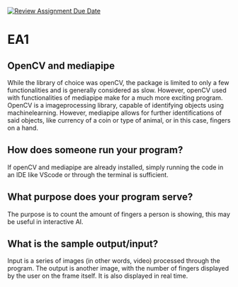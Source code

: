 [![Review Assignment Due Date](https://classroom.github.com/assets/deadline-readme-button-24ddc0f5d75046c5622901739e7c5dd533143b0c8e959d652212380cedb1ea36.svg)](https://classroom.github.com/a/FJiO-WNb)
# EA1
## OpenCV and mediapipe
While the library of choice was openCV, the package is limited to only a few functionalities and is generally considered as slow. However, openCV used with functionalities of mediapipe make for a much more exciting program. OpenCV is a imageprocessing library, capable of identifying objects using machinelearning. However, mediapipe allows for further identifications of said objects, like currency of a coin or type of animal, or in this case, fingers on a hand.
## How does someone run your program?
If openCV and mediapipe are already installed, simply running the code in an IDE like VScode or through the terminal is sufficient.
## What purpose does your program serve?
The purpose is to count the amount of fingers a person is showing, this may be useful in interactive AI.
## What is the sample output/input?
Input is a series of images (in other words, video) processed through the program. The output is another image, with the number of fingers displayed by the user on the frame itself. It is also displayed in real time.
